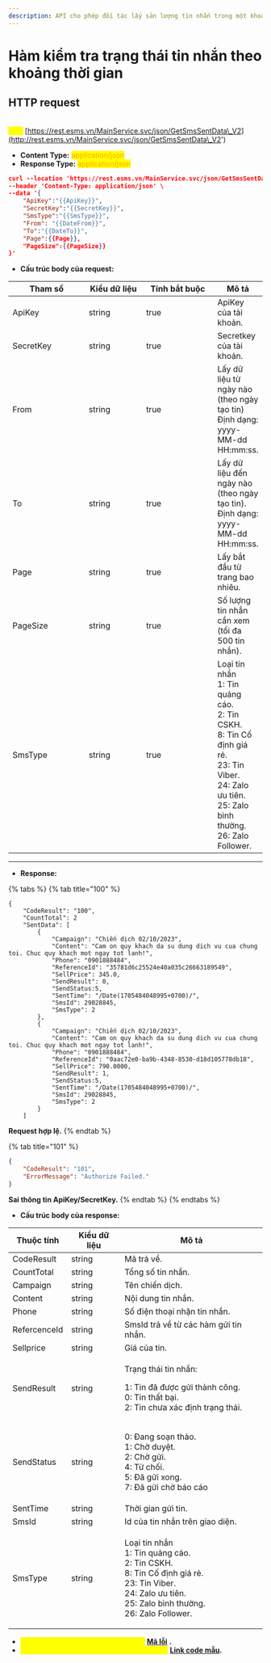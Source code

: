 ```yaml
---
description: API cho phép đối tác lấy sản lượng tin nhắn trong một khoảng thời gian.
---
```


# Hàm kiểm tra trạng thái tin nhắn theo khoảng thời gian

## HTTP request

\
<mark style="color:yellow;">**`POST`**</mark> [https://rest.esms.vn/MainService.svc/json/GetSmsSentData\_V2](http://rest.esms.vn/MainService.svc/json/GetSmsSentData\_V2')

* **Content Type:** <mark style="color:orange;">application/json</mark>
* **Response Type:** <mark style="color:orange;">application/json</mark>

```json
curl --location 'https://rest.esms.vn/MainService.svc/json/GetSmsSentData_V2' \
--header 'Content-Type: application/json' \
--data '{
    "ApiKey":"{{ApiKey}}",
    "SecretKey":"{{SecretKey}}",
    "SmsType":"{{SmsType}}",
    "From": "{{DateFrom}}",
    "To":"{{DateTo}}",
    "Page":{{Page}},
    "PageSize":{{PageSize}}
}'
```

* **Cấu trúc body của request:**

<table><thead><tr><th width="172">Tham số</th><th width="133">Kiểu dữ liệu</th><th width="180" data-type="checkbox">Tính bắt buộc</th><th>Mô tả</th></tr></thead><tbody><tr><td>ApiKey</td><td>string</td><td>true</td><td>ApiKey của tài khoản.</td></tr><tr><td>SecretKey</td><td>string</td><td>true</td><td>Secretkey của tài khoản.</td></tr><tr><td>From </td><td>string</td><td>true</td><td>Lấy dữ liệu từ ngày nào (theo ngày tạo tin)<br> Định dạng: yyyy-MM-dd HH:mm:ss.</td></tr><tr><td>To</td><td>string</td><td>true</td><td>Lấy dữ liệu đến ngày nào (theo ngày tạo tin).<br>Định dạng: yyyy-MM-dd HH:mm:ss.</td></tr><tr><td>Page</td><td>string</td><td>true</td><td>Lấy bắt đầu từ trang bao nhiêu.</td></tr><tr><td>PageSize</td><td>string</td><td>true</td><td>Số lượng tin nhắn cần xem (tối đa 500 tin nhắn).</td></tr><tr><td>SmsType</td><td>string</td><td>true</td><td>Loại tin nhắn<br>1: Tin quảng cáo.<br>2: Tin CSKH.<br>8: Tin Cố định giá rẻ.<br>23: Tin Viber.<br>24: Zalo ưu tiên.<br>25: Zalo bình thường.<br>26: Zalo Follower.</td></tr></tbody></table>

***

* **Response:**

{% tabs %}
{% tab title="100" %}
```
{
    "CodeResult": "100",
    "CountTotal": 2
    "SentData": [
        {
            "Campaign": "Chiến dịch 02/10/2023",
            "Content": "Cam on quy khach da su dung dich vu cua chung toi. Chuc quy khach mot ngay tot lanh!",
            "Phone": "0901888484",
            "ReferenceId": "35781d6c25524e40a035c26663189549",
            "SellPrice": 345.0,
            "SendResult": 0,
            "SendStatus:5,
            "SentTime": "/Date(1705484048995+0700)/",
            "SmsId": 29028845,
            "SmsType": 2
        },
        {
            "Campaign": "Chiến dịch 02/10/2023",
            "Content": "Cam on quy khach da su dung dich vu cua chung toi. Chuc quy khach mot ngay tot lanh!",
            "Phone": "0901888484",
            "ReferenceId": "0aac72e0-ba9b-4348-8530-d18d105778db18",
            "SellPrice": 790.0000,
            "SendResult": 1,
            "SendStatus:5,
            "SentTime": "/Date(1705484048995+0700)/",
            "SmsId": 29028845,
            "SmsType": 2
        }
    ]
```

**Request hợp lệ.**
{% endtab %}

{% tab title="101" %}
```json
{
    "CodeResult": "101",
    "ErrorMessage": "Authorize Failed."
}
```

**Sai thông tin ApiKey/SecretKey.**
{% endtab %}
{% endtabs %}

* **Cấu trúc body của response:**

| Thuộc tính   | Kiểu dữ liệu | Mô tả                                                                                                                                                                     |
| ------------ | ------------ | ------------------------------------------------------------------------------------------------------------------------------------------------------------------------- |
|  CodeResult  | string       |  Mã trả về.                                                                                                                                                               |
| CountTotal   | string       | Tổng số tin nhắn.                                                                                                                                                         |
| Campaign     | string       | Tên chiến dịch.                                                                                                                                                           |
| Content      | string       | Nội dung tin nhắn.                                                                                                                                                        |
| Phone        | string       | Số điện thoại nhận tin nhắn.                                                                                                                                              |
| RefercenceId | string       | SmsId trả về từ các hàm gửi tin nhắn.                                                                                                                                     |
| Sellprice    | string       | Giá của tin.                                                                                                                                                              |
| SendResult   | string       | <p>Trạng thái tin nhắn:</p><p>1: Tin đã được gửi thành công.<br>0: Tin thất bại.<br>2: Tin chưa xác định trạng thái.</p>                                                  |
| SendStatus   | string       | <p>0: Đang soạn thảo.<br>1: Chờ duyệt.<br>2: Chờ gửi.<br>4: Từ chối.<br>5: Đã gửi xong.<br>7: Đã gửi chờ báo cáo</p>                                                      |
| SentTime     | string       | Thời gian gửi tin.                                                                                                                                                        |
| SmsId        | string       | Id của tin nhắn trên giao diện.                                                                                                                                           |
| SmsType      | string       | <p>Loại tin nhắn<br>1: Tin quảng cáo.<br>2: Tin CSKH.<br>8: Tin Cố định giá rẻ.<br>23: Tin Viber.<br>24: Zalo ưu tiên.<br>25: Zalo bình thường.<br>26: Zalo Follower.</p> |

* _<mark style="color:yellow;">**Thông tin chi tiết mã lỗi xem ở bảng:**</mark>_ [**Mã lỗi**](../bang-ma-loi.md) **.**
* _<mark style="color:yellow;">**Lấy code mẫu các ngôn ngữ trên Postman:**</mark>_ [**Link code mẫu**](https://samplefordevelopers.esms.vn/#282f1bec-d093-4c68-8f99-f4d25024e9f8)**.**
